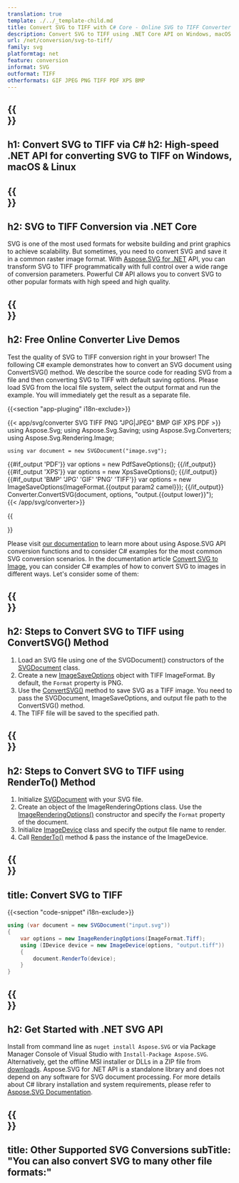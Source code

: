 ```yaml
---
translation: true
template: ./../_template-child.md
title: Convert SVG to TIFF with C# Core - Online SVG to TIFF Converter
description: Convert SVG to TIFF using .NET Core API on Windows, macOS & Linux. Try online SVG to TIFF Converter for free!
url: /net/conversion/svg-to-tiff/
family: svg
platformtag: net
feature: conversion
informat: SVG
outformat: TIFF
otherformats: GIF JPEG PNG TIFF PDF XPS BMP
---
```


{{<section banner>}}
---
h1: Convert SVG to TIFF via C#
h2: High-speed .NET API for converting SVG to TIFF on Windows, macOS & Linux
---

{{<section overview>}}
---
h2: SVG to TIFF Conversion via .NET Core
---

SVG is one of the most used formats for website building and print graphics to achieve scalability. But sometimes, you need to convert SVG and save it in a common raster image format. With [Aspose.SVG for .NET](https://products.aspose.com/svg/net/) API, you can transform SVG to TIFF programmatically with full control over a wide range of conversion parameters. Powerful C# API allows you to convert SVG to other popular formats with high speed and high quality.


{{<section demos>}}
---
h2: Free Online Converter Live Demos
---

Test the quality of SVG to TIFF conversion right in your browser! The following C# example demonstrates how to convert an SVG document using ConvertSVG() method. We describe the source code for reading SVG from a file and then converting SVG to TIFF with default saving options. Please load SVG from the local file system, select the output format and run the example. You will immediately get the result as a separate file.

{{<section "app-pluging" i18n-exclude>}}

{{< app/svg/converter SVG TIFF PNG "JPG|JPEG" BMP GIF XPS PDF >}}
using Aspose.Svg;
using Aspose.Svg.Saving;
using Aspose.Svg.Converters;
using Aspose.Svg.Rendering.Image;

    using var document = new SVGDocument("image.svg");
{{#if_output 'PDF'}}
    var options = new PdfSaveOptions();
{{/if_output}}
{{#if_output 'XPS'}}
    var options = new XpsSaveOptions();
{{/if_output}}
{{#if_output 'BMP' 'JPG' 'GIF' 'PNG' 'TIFF'}}
    var options = new ImageSaveOptions(ImageFormat.{{output param2 camel}});
{{/if_output}}
    Converter.ConvertSVG(document, options, "output.{{output lower}}");   
{{< /app/svg/converter>}} 

{{<section documentation>}}

Please visit <a href="https://docs.aspose.com/svg/net/how-to-work-with-aspose-svg-api/converting/" target="_blank">our documentation</a> to learn more about using Aspose.SVG API conversion functions and to consider C# examples for the most common SVG conversion scenarios. In the documentation article <a href="https://docs.aspose.com/svg/net/how-to-work-with-aspose-svg-api/convert-svg-to-image/" target="_blank">Convert SVG to Image</a>, you can consider C# examples of how to convert SVG to images in different ways. Let's consider some of them: 

{{<section steps1>}}
---
h2: Steps to Convert SVG to TIFF using ConvertSVG() Method
---

1.  Load an SVG file using one of the SVGDocument() constructors of the [SVGDocument](https://reference.aspose.com/svg/net/aspose.svg/svgdocument) class.
1.  Create a new  [ImageSaveOptions](https://reference.aspose.com/svg/net/aspose.svg.saving/imagesaveoptions) object with TIFF ImageFormat. By default, the `Format` property is PNG.
1.  Use the [ConvertSVG()](https://reference.aspose.com/svg/net/aspose.svg.converters/converter/convertsvg/) method to save SVG as a TIFF image. You need to pass the SVGDocument, ImageSaveOptions, and output file path to the ConvertSVG() method.
1.  The TIFF file will be saved to the specified path.

{{<section steps2>}}
---
h2: Steps to Convert SVG to TIFF using RenderTo() Method
---

1. Initialize [SVGDocument](https://reference.aspose.com/svg/net/aspose.svg/svgdocument) with your SVG file.
1. Create an object of the ImageRenderingOptions class. Use the [ImageRenderingOptions()](https://reference.aspose.com/svg/net/aspose.svg.rendering.image/imagerenderingoptions/constructors/1) constructor and specify the `Format` property of the document.
1. Initialize [ImageDevice](https://reference.aspose.com/svg/net/aspose.svg.rendering.image/imagedevice) class and specify the output file name to render. 
1. Call [RenderTo()](https://reference.aspose.com/svg/net/aspose.svg/svgdocument/methods/renderto) method & pass the instance of the ImageDevice.

{{<section code-text>}}
---
title: Convert SVG to TIFF
---

{{<section "code-snippet" i18n-exclude>}}

```cs
using (var document = new SVGDocument("input.svg"))
{
	var options = new ImageRenderingOptions(ImageFormat.Tiff);
	using (IDevice device = new ImageDevice(options, "output.tiff"))
	{
		document.RenderTo(device);                    
	}
}
```

{{<section get-started>}}
---
h2: Get Started with .NET SVG API
---

Install from command line as ```nuget install Aspose.SVG``` or via Package Manager Console of Visual Studio with ```Install-Package Aspose.SVG```.
Alternatively, get the offline MSI installer or DLLs in a ZIP file from [downloads](https://releases.aspose.com/svg/net/). Aspose.SVG for .NET API is a standalone library and does not depend on any software for SVG document processing.
 For more details about C# library installation and system requirements, please refer to [Aspose.SVG Documentation](https://docs.aspose.com/svg/net/getting-started/).

 {{<section other-conversions>}}
---
title: Other Supported SVG Conversions
subTitle: "You can also convert SVG to many other file formats:"
---